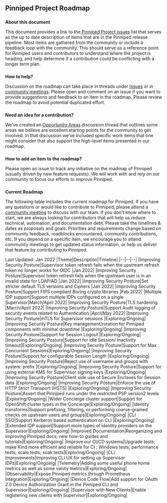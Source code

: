 
## **Pinniped Project Roadmap**


### 
**About this document**

This document provides a link to the[ Pinniped Project issues](https://github.com/vmware-tanzu/pinniped/issues) list that serves as the up to date description of items that are in the Pinniped release pipeline. Most items are gathered from the community or include a feedback loop with the community. This should serve as a reference point for Pinniped users and contributors to understand where the project is heading, and help determine if a contribution could be conflicting with a longer term plan.


### 
**How to help?**

Discussion on the roadmap can take place in threads under [Issues](https://github.com/vmware-tanzu/pinniped/issues) or in [community meetings](https://github.com/vmware-tanzu/pinniped/blob/main/CONTRIBUTING.md#meeting-with-the-maintainers). Please open and comment on an issue if you want to provide suggestions and feedback to an item in the roadmap. Please review the roadmap to avoid potential duplicated effort.


### 
**Need an idea for a contribution?**

We’ve created an [Opportunity Areas](https://github.com/vmware-tanzu/pinniped/discussions/483) discussion thread that outlines some areas we believe are excellent starting points for the community to get involved. In that discussion we’ve included specific work items that one might consider that also support the high-level items presented in our roadmap. 


### 
**How to add an item to the roadmap?**

Please open an issue to track any initiative on the roadmap of Pinniped (usually driven by new feature requests). We will work with and rely on our community to focus our efforts to improve Pinniped.


### 
**Current Roadmap**

The following table includes the current roadmap for Pinniped. If you have any questions or would like to contribute to Pinniped, please attend a [community meeting](https://github.com/vmware-tanzu/pinniped/blob/main/CONTRIBUTING.md#meeting-with-the-maintainers) to discuss with our team. If you don't know where to start, we are always looking for contributors that will help us reduce technical, automation, and documentation debt. Please take the timelines & dates as proposals and goals. Priorities and requirements change based on community feedback, roadblocks encountered, community contributions, etc. If you depend on a specific item, we encourage you to attend community meetings to get updated status information, or help us deliver that feature by contributing to Pinniped.



Last Updated: Jan 2022
|Theme|Description|Timeline|
|--|--|--|
|Improving Security Posture|Supervisor token refresh fails when the upstream refresh token no longer works for OIDC |Jan 2022|
|Improving Security Posture|Supervisor token refresh fails when the upstream user is in an invalid state for LDAP/AD |Jan 2022|
|Improving Security Posture|Set stricter default TLS versions and Ciphers |Jan 2022|
|Improving Security Posture|Support FIPS compliant Boring crypto libraries |Feb 2022|
|Multiple IDP support|Support multiple IDPs configured on a single Supervisor|March/April 2022|
|Improving Security Posture|TLS hardening |March/April 2022|
|Improving Security Posture|Support Audit logging of security events related to Authentication |April/May 2022|
|Improving Security Posture|mTLS for Supervisor sessions |Exploring/Ongoing|
|Improving Security Posture|Key management/rotation for Pinniped components with minimal downtime |Exploring/Ongoing|
|Improving Security Posture|Support for Session Logout |Exploring/Ongoing|
|Improving Security Posture|Support for Idle Session/ Inactivity timeout|Exploring/Ongoing|
|Improving Security Posture|Support for Max Concurrent Sessions|Exploring/Ongoing|
|Improving Security Posture|Support for configurable Session Length |Exploring/Ongoing|
|Improving Security Posture|Reject use of username and groups with system: prefix  |Exploring/Ongoing|
|Improving Security Posture|Support for using external KMS for Supervisor signing keys |Exploring/Ongoing|
|Improving Security Posture|Client side use of Secure Enclaves for Session data |Exploring/Ongoing|
|Improving Security Posture|Enforce the use of HTTP Strict Transport (HSTS) |Exploring/Ongoing|
|Improving Security Posture|Assert that Pinniped runs under the restricted PSP version2 levels  |Exploring/Ongoing|
|Wider Concierge cluster support|Support for OpenShift cluster types in the Concierge|Exploring/Ongoing|
|Identity transforms|Support prefixing, filtering, or performing coarse-grained checks on upstream users and groups|Exploring/Ongoing|
|CLI SSO|Support Kerberos based authentication on CLI |Exploring/Ongoing|
|Extended IDP support|Support more types of identity providers on the Supervisor|Exploring/Ongoing|
|Improved Documentation|Reorganizing and improving Pinniped docs; new how-to guides and tutorials|Exploring/Ongoing|
|Improve our CI/CD systems|Upgrade tests; make Kind more efficient and reliable for CI ; Windows tests; performance tests; scale tests; soak tests|Exploring/Ongoing|
|CLI Improvements|Improving CLI UX for setting up Supervisor IDPs|Exploring/Ongoing|
|Telemetry|Adding some useful phone home metrics as well as some vanity metrics|Exploring/Ongoing|
|Observability|Expose Pinniped metrics through Prometheus Integration|Exploring/Ongoing|
|Device Code Flow|Add support for OAuth 2.0 Device Authorization Grant in the Pinniped CLI and Supervisor|Exploring/Ongoing|
|Supervisor with New Clients|Enable registering new clients with Supervisor|Exploring/Ongoing|

   
